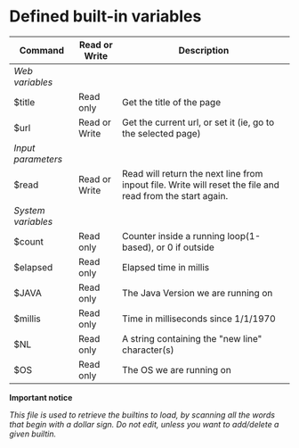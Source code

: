 #  Defined built-in variables


| Command | Read or Write | Description |
| ---     | ---           | --- | 
| *Web variables* | | |
| $title  | Read only     | Get the title of the page |
| $url    | Read or Write | Get the current url, or set it (ie, go to the selected page) |
| *Input parameters* | | |
| $read       | Read or Write | Read will return the next line from inpout file. Write will reset the file and read from the start again. |
| *System variables* | | |
| $count      | Read only |  Counter inside a running loop(1-based), or 0 if outside |
| $elapsed    | Read only |   Elapsed time in millis |
| $JAVA       | Read only |  The Java Version we are running on |
| $millis | Read only | Time in milliseconds since 1/1/1970 |
| $NL         | Read only |  A string containing the "new line" character(s) |
| $OS         | Read only |  The OS we are running on |

**Important notice**

*This file is used to retrieve the builtins to load, by scanning all 
the words that begin with a dollar sign. Do not edit, unless you want 
to add/delete a given builtin.*